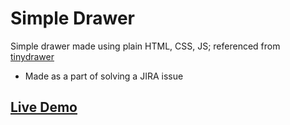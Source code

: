 # Simple Drawer
Simple drawer made using plain HTML, CSS, JS; referenced from [tinydrawer](https://github.com/jenstornell/tinyDrawer.js)
- Made as a part of solving a JIRA issue

## [Live Demo](https://wthrajat.github.io/simple-drawer)
